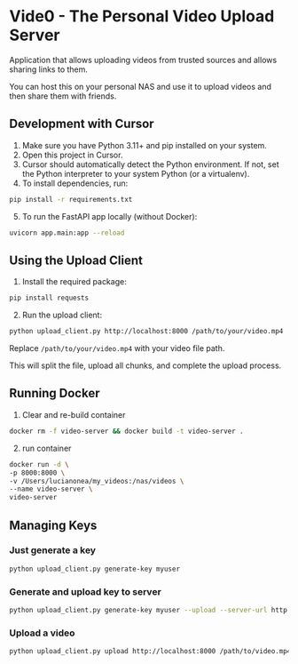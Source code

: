 # Vide0 - The Personal Video Upload Server

Application that allows uploading videos from trusted sources and allows sharing links to them.

You can host this on your personal NAS and use it to upload videos and then share them with friends. 


## Development with Cursor

1. Make sure you have Python 3.11+ and pip installed on your system.
2. Open this project in Cursor.
3. Cursor should automatically detect the Python environment. If not, set the Python interpreter to your system Python (or a virtualenv).
4. To install dependencies, run:
```sh
pip install -r requirements.txt
```
5. To run the FastAPI app locally (without Docker):
```sh
uvicorn app.main:app --reload
```

## Using the Upload Client

1. Install the required package:
```sh
pip install requests
```
2. Run the upload client:
```sh
python upload_client.py http://localhost:8000 /path/to/your/video.mp4
```
Replace `/path/to/your/video.mp4` with your video file path.

This will split the file, upload all chunks, and complete the upload process. 

## Running Docker

1. Clear and re-build container
```sh
docker rm -f video-server && docker build -t video-server . 
```
2. run container

```sh
docker run -d \
-p 8000:8000 \
-v /Users/lucianonea/my_videos:/nas/videos \
--name video-server \
video-server
```

## Managing Keys

### Just generate a key
```sh
python upload_client.py generate-key myuser
```

### Generate and upload key to server
```sh
python upload_client.py generate-key myuser --upload --server-url http://localhost:8000
```

### Upload a video
```sh
python upload_client.py upload http://localhost:8000 /path/to/video.mp4 myuser
```